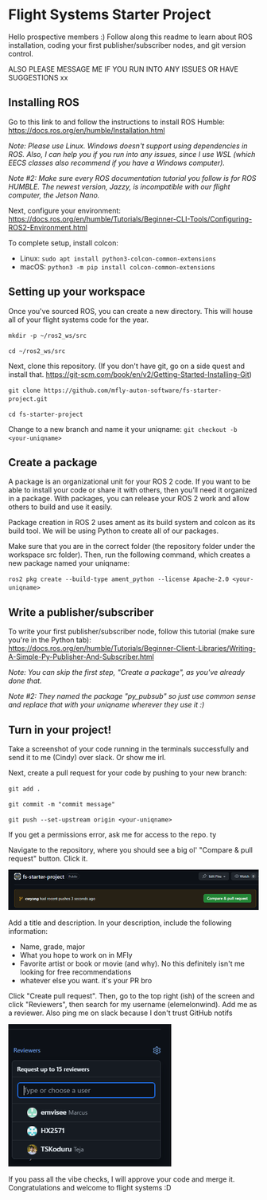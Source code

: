 # Flight Systems Starter Project

Hello prospective members :) Follow along this readme to learn about ROS installation, coding your first publisher/subscriber nodes, and git version control. 

ALSO PLEASE MESSAGE ME IF YOU RUN INTO ANY ISSUES OR HAVE SUGGESTIONS xx

## Installing ROS

Go to this link to and follow the instructions to install ROS Humble:
https://docs.ros.org/en/humble/Installation.html

_Note: Please use Linux. Windows doesn't support using dependencies in ROS. Also, I can help you if you run into any issues, since I use WSL (which EECS classes also recommend if you have a Windows computer)._

_Note #2: Make sure every ROS documentation tutorial you follow is for ROS HUMBLE. The newest version, Jazzy, is incompatible with our flight computer, the Jetson Nano._

Next, configure your environment: https://docs.ros.org/en/humble/Tutorials/Beginner-CLI-Tools/Configuring-ROS2-Environment.html

To complete setup, install colcon:

- Linux: `sudo apt install python3-colcon-common-extensions`
- macOS: `python3 -m pip install colcon-common-extensions`

## Setting up your workspace

Once you've sourced ROS, you can create a new directory. This will house all of your flight systems code for the year.

`mkdir -p ~/ros2_ws/src`

`cd ~/ros2_ws/src`

Next, clone this repository. (If you don't have git, go on a side quest and install that. https://git-scm.com/book/en/v2/Getting-Started-Installing-Git)

`git clone https://github.com/mfly-auton-software/fs-starter-project.git`

`cd fs-starter-project`

Change to a new branch and name it your uniqname: `git checkout -b <your-uniqname>`

## Create a package

A package is an organizational unit for your ROS 2 code. If you want to be able to install your code or share it with others, then you’ll need it organized in a package. With packages, you can release your ROS 2 work and allow others to build and use it easily.

Package creation in ROS 2 uses ament as its build system and colcon as its build tool. We will be using Python to create all of our packages.

Make sure that you are in the correct folder (the repository folder under the workspace src folder). Then, run the following command, which creates a new package named your uniqname:

`ros2 pkg create --build-type ament_python --license Apache-2.0 <your-uniqname>`

## Write a publisher/subscriber

To write your first publisher/subscriber node, follow this tutorial (make sure you're in the Python tab): https://docs.ros.org/en/humble/Tutorials/Beginner-Client-Libraries/Writing-A-Simple-Py-Publisher-And-Subscriber.html

*Note: You can skip the first step, "Create a package", as you've already done that.* 

*Note #2: They named the package "py_pubsub" so just use common sense and replace that with your uniqname wherever they use it :)*

## Turn in your project!

Take a screenshot of your code running in the terminals successfully and send it to me (Cindy) over slack. Or show me irl. 

Next, create a pull request for your code by pushing to your new branch:

`git add .`

`git commit -m "commit message"`

`git push --set-upstream origin <your-uniqname>`

If you get a permissions error, ask me for access to the repo. ty

Navigate to the repository, where you should see a big ol' "Compare & pull request" button. Click it.

![alt text](image.png)

Add a title and description. In your description, include the following information:

- Name, grade, major
- What you hope to work on in MFly
- Favorite artist or book or movie (and why). No this definitely isn't me looking for free recommendations
- whatever else you want. it's your PR bro

Click "Create pull request". Then, go to the top right (ish) of the screen and click "Reviewers", then search for my username (elemelonwind). Add me as a reviewer. Also ping me on slack because I don't trust GitHub notifs

![alt text](image-1.png)

If you pass all the vibe checks, I will approve your code and merge it. Congratulations and welcome to flight systems :D
